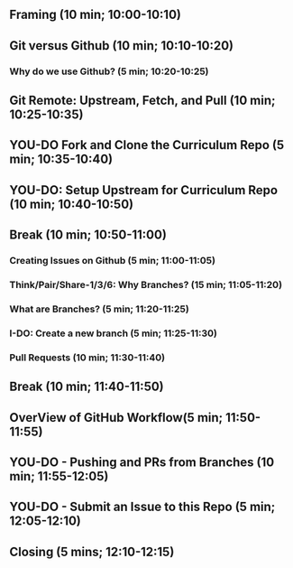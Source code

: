 ## Framing (10 min; 10:00-10:10)
## Git versus Github (10 min; 10:10-10:20)
### Why do we use Github? (5 min; 10:20-10:25)
## Git Remote: Upstream, Fetch, and Pull (10 min; 10:25-10:35)
## YOU-DO Fork and Clone the Curriculum Repo (5 min; 10:35-10:40)
## YOU-DO: Setup Upstream for Curriculum Repo (10 min; 10:40-10:50)
## Break (10 min; 10:50-11:00)
### Creating Issues on Github (5 min; 11:00-11:05)
### Think/Pair/Share-1/3/6: Why Branches?  (15 min; 11:05-11:20)
### What are Branches? (5 min; 11:20-11:25)
### I-DO: Create a new branch (5 min; 11:25-11:30)
### Pull Requests (10 min; 11:30-11:40)
## Break (10 min; 11:40-11:50)
## OverView of GitHub Workflow(5 min; 11:50-11:55)
## YOU-DO - Pushing and PRs from Branches (10 min; 11:55-12:05)
## YOU-DO - Submit an Issue to this Repo (5 min; 12:05-12:10)
## Closing (5 mins; 12:10-12:15)
